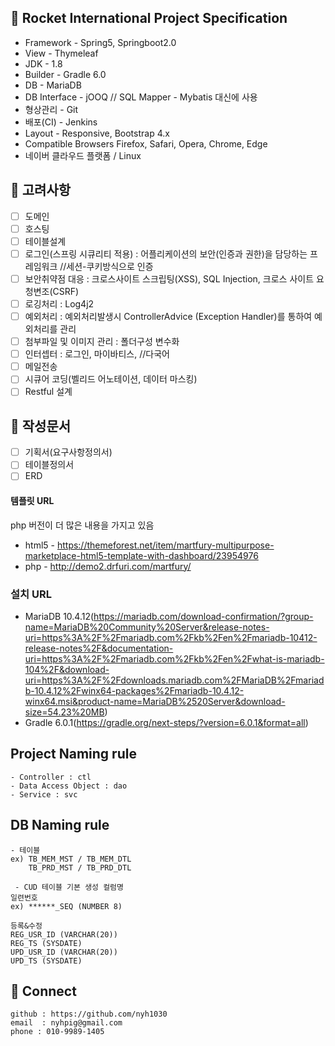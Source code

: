 ## 📖 Rocket International Project Specification


- Framework - Spring5, Springboot2.0
- View - Thymeleaf
- JDK - 1.8
- Builder - Gradle 6.0
- DB - MariaDB
- DB Interface - jOOQ // SQL Mapper - Mybatis 대신에 사용 
- 형상관리 - Git
- 배포(CI) - Jenkins
- Layout - Responsive, Bootstrap 4.x
- Compatible Browsers	Firefox, Safari, Opera, Chrome, Edge
- 네이버 클라우드 플랫폼 / Linux




## 📝 고려사항

- [ ] 도메인
- [ ] 호스팅
- [ ] 테이블설계
- [ ] 로그인(스프링 시큐리티 적용) : 어플리케이션의 보안(인증과 권한)을 담당하는 프레임워크 //세션-쿠키방식으로 인증 
- [ ] 보안취약점 대응 : 크로스사이트 스크립팅(XSS), SQL Injection, 크로스 사이트 요청변조(CSRF)
- [ ] 로깅처리 : Log4j2
- [ ] 예외처리 : 예외처리발생시 ControllerAdvice (Exception Handler)를 통하여 예외처리를 관리
- [ ] 첨부파일 및 이미지 관리 : 폴더구성 변수화
- [ ] 인터셉터 : 로그인, 마이바티스, //다국어
- [ ] 메일전송 
- [ ] 시큐어 코딩(벨리드 어노테이션, 데이터 마스킹)
- [ ] Restful 설계

## 📑 작성문서

- [ ] 기획서(요구사항정의서)
- [ ] 테이블정의서
- [ ] ERD

#### 템플릿 URL
php 버전이 더 많은 내용을 가지고 있음

 - html5 - https://themeforest.net/item/martfury-multipurpose-marketplace-html5-template-with-dashboard/23954976
 - php - http://demo2.drfuri.com/martfury/

### 설치 URL

 - MariaDB 10.4.12(https://mariadb.com/download-confirmation/?group-name=MariaDB%20Community%20Server&release-notes-uri=https%3A%2F%2Fmariadb.com%2Fkb%2Fen%2Fmariadb-10412-release-notes%2F&documentation-uri=https%3A%2F%2Fmariadb.com%2Fkb%2Fen%2Fwhat-is-mariadb-104%2F&download-uri=https%3A%2F%2Fdownloads.mariadb.com%2FMariaDB%2Fmariadb-10.4.12%2Fwinx64-packages%2Fmariadb-10.4.12-winx64.msi&product-name=MariaDB%2520Server&download-size=54.23%20MB)
 - Gradle 6.0.1(https://gradle.org/next-steps/?version=6.0.1&format=all)

## Project Naming rule
```
- Controller : ctl
- Data Access Object : dao
- Service : svc
```

## DB Naming rule
```
- 테이블
ex) TB_MEM_MST / TB_MEM_DTL
    TB_PRD_MST / TB_PRD_DTL

 - CUD 테이블 기본 생성 컬럼명
일련번호
ex) ******_SEQ (NUMBER 8)

등록&수정
REG_USR_ID (VARCHAR(20))
REG_TS (SYSDATE)
UPD_USR_ID (VARCHAR(20))
UPD_TS (SYSDATE)
```



## 🤝 Connect
```
github : https://github.com/nyh1030
email  : nyhpig@gmail.com
phone : 010-9989-1405
```
